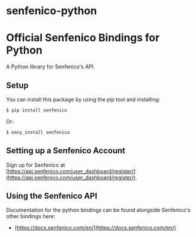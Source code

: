 # senfenico-python
# Official Senfenico Bindings for Python

A Python library for Senfenico's API.

## Setup

You can install this package by using the pip tool and installing:

```bash
$ pip install senfenico
```

Or:

```bash
$ easy_install senfenico
```

## Setting up a Senfenico Account

Sign up for Senfenico at [https://api.senfenico.com/user_dashboard/register/](https://api.senfenico.com/user_dashboard/register/).

## Using the Senfenico API

Documentation for the python bindings can be found alongside Senfenico's other bindings here:

- [https://docs.senfenico.com/en/](https://docs.senfenico.com/en/)
